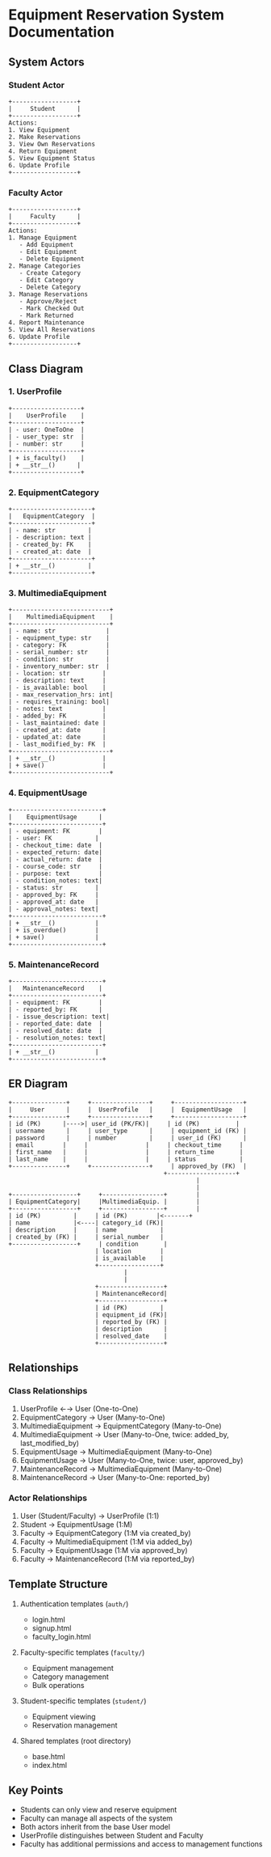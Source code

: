 # Equipment Reservation System Documentation

## System Actors

### Student Actor
```
+------------------+
|     Student      |
+------------------+
Actions:
1. View Equipment
2. Make Reservations
3. View Own Reservations
4. Return Equipment
5. View Equipment Status
6. Update Profile
+------------------+
```

### Faculty Actor
```
+------------------+
|     Faculty      |
+------------------+
Actions:
1. Manage Equipment
   - Add Equipment
   - Edit Equipment
   - Delete Equipment
2. Manage Categories
   - Create Category
   - Edit Category
   - Delete Category
3. Manage Reservations
   - Approve/Reject
   - Mark Checked Out
   - Mark Returned
4. Report Maintenance
5. View All Reservations
6. Update Profile
+------------------+
```

## Class Diagram

### 1. UserProfile
```
+-------------------+
|    UserProfile    |
+-------------------+
| - user: OneToOne  |
| - user_type: str  |
| - number: str     |
+-------------------+
| + is_faculty()    |
| + __str__()      |
+-------------------+
```

### 2. EquipmentCategory
```
+----------------------+
|   EquipmentCategory  |
+----------------------+
| - name: str         |
| - description: text |
| - created_by: FK    |
| - created_at: date  |
+----------------------+
| + __str__()         |
+----------------------+
```

### 3. MultimediaEquipment
```
+---------------------------+
|    MultimediaEquipment    |
+---------------------------+
| - name: str              |
| - equipment_type: str    |
| - category: FK           |
| - serial_number: str     |
| - condition: str         |
| - inventory_number: str  |
| - location: str         |
| - description: text     |
| - is_available: bool    |
| - max_reservation_hrs: int|
| - requires_training: bool|
| - notes: text           |
| - added_by: FK          |
| - last_maintained: date |
| - created_at: date      |
| - updated_at: date      |
| - last_modified_by: FK  |
+---------------------------+
| + __str__()             |
| + save()                |
+---------------------------+
```

### 4. EquipmentUsage
```
+-------------------------+
|    EquipmentUsage      |
+-------------------------+
| - equipment: FK        |
| - user: FK            |
| - checkout_time: date  |
| - expected_return: date|
| - actual_return: date  |
| - course_code: str     |
| - purpose: text        |
| - condition_notes: text|
| - status: str         |
| - approved_by: FK     |
| - approved_at: date   |
| - approval_notes: text|
+-------------------------+
| + __str__()           |
| + is_overdue()        |
| + save()              |
+-------------------------+
```

### 5. MaintenanceRecord
```
+-------------------------+
|   MaintenanceRecord    |
+-------------------------+
| - equipment: FK        |
| - reported_by: FK      |
| - issue_description: text|
| - reported_date: date  |
| - resolved_date: date  |
| - resolution_notes: text|
+-------------------------+
| + __str__()           |
+-------------------------+
```

## ER Diagram
```
+---------------+     +----------------+     +-------------------+
|     User      |     |  UserProfile   |     |  EquipmentUsage   |
+---------------+     +----------------+     +-------------------+
| id (PK)      |---->| user_id (PK/FK)|     | id (PK)          |
| username      |     | user_type      |     | equipment_id (FK) |
| password      |     | number         |     | user_id (FK)      |
| email        |     |                |     | checkout_time     |
| first_name   |     |                |     | return_time       |
| last_name    |     |                |     | status            |
+---------------+     +----------------+     | approved_by (FK)  |
                                           +-------------------+
                                                    |
                                                    |
+------------------+     +-----------------+        |
| EquipmentCategory|     |MultimediaEquip. |        |
+------------------+     +-----------------+        |
| id (PK)         |     | id (PK)        |<-------+
| name            |<----| category_id (FK)|
| description     |     | name            |
| created_by (FK) |     | serial_number   |
+------------------+     | condition       |
                        | location        |
                        | is_available    |
                        +-----------------+
                                |
                                |
                        +------------------+
                        | MaintenanceRecord|
                        +------------------+
                        | id (PK)         |
                        | equipment_id (FK)|
                        | reported_by (FK) |
                        | description      |
                        | resolved_date    |
                        +------------------+
```

## Relationships

### Class Relationships
1. UserProfile ←→ User (One-to-One)
2. EquipmentCategory → User (Many-to-One)
3. MultimediaEquipment → EquipmentCategory (Many-to-One)
4. MultimediaEquipment → User (Many-to-One, twice: added_by, last_modified_by)
5. EquipmentUsage → MultimediaEquipment (Many-to-One)
6. EquipmentUsage → User (Many-to-One, twice: user, approved_by)
7. MaintenanceRecord → MultimediaEquipment (Many-to-One)
8. MaintenanceRecord → User (Many-to-One: reported_by)

### Actor Relationships
1. User (Student/Faculty) → UserProfile (1:1)
2. Student → EquipmentUsage (1:M)
3. Faculty → EquipmentCategory (1:M via created_by)
4. Faculty → MultimediaEquipment (1:M via added_by)
5. Faculty → EquipmentUsage (1:M via approved_by)
6. Faculty → MaintenanceRecord (1:M via reported_by)

## Template Structure
1. Authentication templates (`auth/`)
   - login.html
   - signup.html
   - faculty_login.html

2. Faculty-specific templates (`faculty/`)
   - Equipment management
   - Category management
   - Bulk operations

3. Student-specific templates (`student/`)
   - Equipment viewing
   - Reservation management

4. Shared templates (root directory)
   - base.html
   - index.html

## Key Points
- Students can only view and reserve equipment
- Faculty can manage all aspects of the system
- Both actors inherit from the base User model
- UserProfile distinguishes between Student and Faculty
- Faculty has additional permissions and access to management functions

